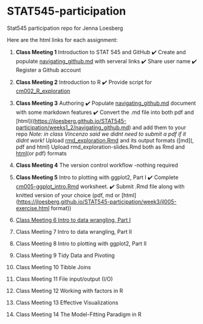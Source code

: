 # STAT545-participation


Stat545 participation repo for Jenna Loesberg

Here are the html links for each assignment:

1. __Class Meeting 1__ Introduction to STAT 545 and GitHub
:heavy_check_mark: Create and populate [navigating_github.md](https://github.com/jloesberg/STAT545-participation/blob/master/weeks1_2/navigating_github.md) with serveral links
:heavy_check_mark: Share user name
:heavy_check_mark: Register a Github account

2. __Class Meeting 2__ Introduction to R
:heavy_check_mark: Provide script for [cm002_R_exploration](https://github.com/jloesberg/STAT545-participation/blob/master/weeks1_2/class2_R_exploration.R)

3. __Class Meeting 3__ Authoring
:heavy_check_mark: Populate [navigating_github.md](https://jloesberg.github.io/STAT545-participation/weeks1_2/navigating_github.html) document with some markdown features
:heavy_check_mark: Convert the .md file into both pdf and [html]((https://jloesberg.github.io/STAT545-participation/weeks1_2/navigating_github.md) and add them to your repo
   _Note: in class Vincenzo said we didnt need to submit a pdf if it didnt work!_
Upload [rmd_exploration.Rmd](https://github.com/jloesberg/STAT545-participation/blob/master/weeks1_2/rmd_exploration.Rmd) and its output formats ([md](, pdf and html)
Upload rmd_exploration-slides.Rmd both as Rmd and [html](https://jloesberg.github.io/STAT545-participation/weeks1_2/rmd_exploration_slides.html)(or pdf) formats

4. __Class Meeting 4__ The version control workflow
-nothing required

5. __Class Meeting 5__ Intro to plotting with ggplot2, Part I
:heavy_check_mark: Complete [cm005-ggplot_intro.Rmd](https://github.com/jloesberg/STAT545-participation/blob/master/week3/jl005-exercise.Rmd) worksheet. 
:heavy_check_mark: Submit .Rmd file along with knitted version of your choice (pdf, md or [html](https://jloesberg.github.io/STAT545-participation/week3/jl005-exercise.html format))

6. [Class Meeting 6 Intro to data wrangling, Part I](https://jloesberg.github.io/STAT545-participation/week3/jl006-exercise.nb.html)

7. Class Meeting 7 Intro to data wrangling, Part II

8. Class Meeting 8 Intro to plotting with ggplot2, Part II

9. Class Meeting 9 Tidy Data and Pivoting

10. Class Meeting 10 Tibble Joins

11. Class Meeting 11 File input/output (I/O)

12. Class Meeting 12 Working with factors in R

13. Class Meeting 13 Effective Visualizations

14. Class Meeting 14 The Model-Fitting Paradigm in R





